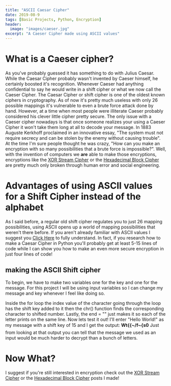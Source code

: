 ```yaml
---
title: "ASCII Caesar Cipher"
date: 2019-08-9
tags: [Basic Projects, Python, Encryption]
header:
  image: "images/caeser.jpg"
excerpt: "A Caeser Cipher made using ASCII values"
---
```


# What is a Caeser cipher?
As you've probably guessed it has something to do with Julius Caesar. While the Caesar Cipher probably wasn't invented by Caeser himself, he certainly boosted it's recognition. Whenever Caeser had anything confidential to say he would write in a shift cipher or what we now call the Caeser Cipher. The Caesar Cipher or shift cipher is one of the oldest known ciphers in cryptography. As of now it's pretty much useless with only 26 possible mappings it's vulnerable to even a brute force attack done by hand. However, at a time when most people were illiterate Caeser probably considered his clever little cipher pretty secure. The only issue with a Caeser cipher nowadays is that once someone realizes your using a Caeser Cipher it won't take them long at all to decode your message. In 1883 Auguste Kerkhoff proclaimed in an innovative essay, "The system must not require secrecy and can be stolen by the enemy without causing trouble". At the time I'm sure people thought he was crazy, "How can you make an encryption with so many possibilities that a brute force is impossible?". Well, with the invention of computers we **are** able to make those encryptions, encryptions like the [XOR Stream Cipher](https://patchyst.github.io/XORstream/) or the [Hexadecimal Block Cipher](https://patchyst.github.io/BlockCipher/) are pretty much only broken through human error and social engineering.
# Advantages of using ASCII values for a Shift Cipher instead of the alphabet
As I said before, a regular old shift cipher regulates you to just 26 mapping possibilities, using ASCII opens up a world of mapping possibilities that weren't there before. If you aren't already familiar with ASCII values I suggest you [Click Here](https://patchyst.github.io/indexASCII/) to fully understand. In fact, if you research how to make a Caesar Cipher in Python you'll probably get at least 5-15 lines of code while I can show you how to make an even more secure encryption in just four lines of code!


## making the ASCII Shift cipher
To begin, we have to make two variables one for the key and one for the message. For this project I will be using input variables so I can change my message and key whenever I feel like doing so.

Inside the for loop the index value of the character going through the loop has the shift key added to it then the chr() function finds the corresponding character to shifted number. Lastly, the end = "" just makes it so each of the letter prints on the same line.
 Now lets test it out! I'll enter "Hello World!" as my message with a shift key of 15 and I get the output:
 **Wt{{~/f~{s0**
Just from looking at that output you can tell that the message we used as an input would be much harder to decrypt than a bunch of letters.

# Now What?
I suggest if you're still interested in encryption check out the [XOR Stream Cipher](https://patchyst.github.io/XORstream/) or the [Hexadecimal Block Cipher](https://patchyst.github.io/BlockCipher/) posts I made!
